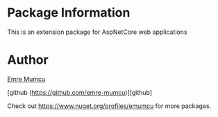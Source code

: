 # Package Information
This is an extension package for AspNetCore web applications

# Author
[Emre Mumcu](https://emre-mumcu.github.io/)

[github (https://github.com/emre-mumcu)][github]

Check out <https://www.nuget.org/profiles/emumcu> for more packages.

[nuget]: https://www.nuget.org/profiles/emumcu